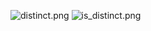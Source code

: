 <p><img alt="distinct.png" src="Языки/SQL/PostgreSQL/distinct.png" />
<img alt="is_distinct.png" src="Языки/SQL/PostgreSQL/is_distinct.png" /></p>